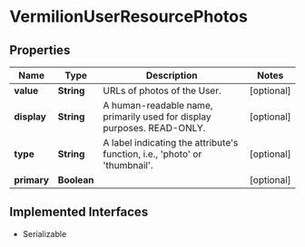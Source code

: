 

# VermilionUserResourcePhotos


## Properties

Name | Type | Description | Notes
------------ | ------------- | ------------- | -------------
**value** | **String** | URLs of photos of the User. |  [optional]
**display** | **String** | A human-readable name, primarily used for display purposes. READ-ONLY. |  [optional]
**type** | **String** | A label indicating the attribute&#39;s function, i.e., &#39;photo&#39; or &#39;thumbnail&#39;. |  [optional]
**primary** | **Boolean** |  |  [optional]


## Implemented Interfaces

* Serializable


